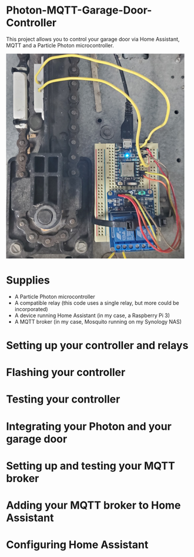 # Photon-MQTT-Garage-Door-Controller

This project allows you to control your garage door via Home Assistant, MQTT and a Particle Photon microcontroller.


![picture](images/overview.png)
# Supplies
  * A Particle Photon microcontroller
  * A compatible relay (this code uses a single relay, but more could be incorporated)
  * A device running Home Assistant (in my case, a Raspberry Pi 3)
  * A MQTT broker (in my case, Mosquito running on my Synology NAS)
  
# Setting up your controller and relays

# Flashing your controller

# Testing your controller

# Integrating your Photon and your garage door

# Setting up and testing your MQTT broker

# Adding your MQTT broker to Home Assistant

# Configuring Home Assistant
